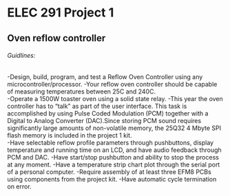 # ELEC 291 Project 1
## Oven reflow controller

###### Guidlines:
-Design,  build,  program,  and  test  a  Reflow  Oven  Controller  using  any  microcontroller/processor. 
-Your  reflow  oven  controller  should  be  capable  of  measuring 
temperatures between 25C and 240C.  
-Operate a 1500W toaster oven using a solid state relay.
-This year the oven controller has to “talk” as part of the user interface.  This task is 
accomplished  by  using  Pulse  Coded  Modulation  (PCM)  together  with  a  Digital  to 
Analog  Converter  (DAC).Since  storing  PCM  sound  requires  significantly  large 
amounts of non-volatile memory, the 25Q32 4 Mbyte SPI flash memory is included 
in the project 1  kit.   
-Have selectable reflow profile parameters through pushbuttons, display temperature and running time on an LCD, and have audio feedback through PCM and DAC.
-Have start/stop pushbutton and ability to stop the process at any moment.
-Have a temperature strip chart plot through the serial port of a personal computer.
-Require assembly of at least three EFM8 PCBs using components from the project kit.
-Have automatic cycle termination on error.
